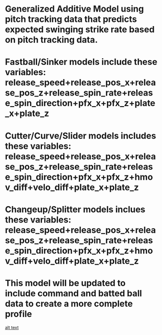 # Generalized Additive Model using pitch tracking data that predicts expected swinging strike rate based on pitch tracking data. <br/>
# Fastball/Sinker models include these variables: release_speed+release_pos_x+release_pos_z+release_spin_rate+release_spin_direction+pfx_x+pfx_z+plate_x+plate_z <br/>
# Cutter/Curve/Slider models includes these variables: release_speed+release_pos_x+release_pos_z+release_spin_rate+release_spin_direction+pfx_x+pfx_z+hmov_diff+velo_diff+plate_x+plate_z <br/>
# Changeup/Splitter models inclues these variables: release_speed+release_pos_x+release_pos_z+release_spin_rate+release_spin_direction+pfx_x+pfx_z+hmov_diff+velo_diff+plate_x+plate_z <br/>
# This model will be updated to include command and batted ball data to create a more complete profile

[alt text](https://github.com/joshorenstein/pitching-analysis/tree/main/results/mets1.pdf?raw=true)
